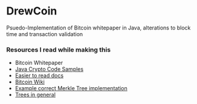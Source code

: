 # DrewCoin
Psuedo-Implementation of Bitcoin whitepaper in Java, alterations to block time and transaction validation

### Resources I read while making this
- Bitcoin Whitepaper
- [Java Crypto Code Samples](https://docs.oracle.com/en/java/javase/17/security/java-cryptography-architecture-jca-reference-guide.html#GUID-ED6EDA78-8D20-4059-92E1-FBDDE4D3DFE6)
- [Easier to read docs](https://learnmeabitcoin.com/technical/output)
- [Bitcoin Wiki](https://wiki.bitcoinsv.io/index.php/Bitcoin_Transactions)
- [Example correct Merkle Tree implementation](https://github.com/cardano-foundation/merkle-tree-java/tree/main/src/main/java/org/cardanofoundation/merkle)
- [Trees in general](https://en.wikipedia.org/wiki/Binary_tree)

